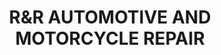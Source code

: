 ---
title: "R&R AUTOMOTIVE AND MOTORCYCLE REPAIR"
url: /marshall/randr-automotive-and-motorcycle-repair/
shop: motorcycle
---